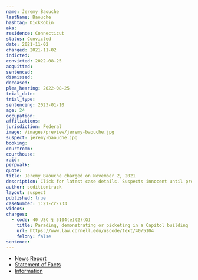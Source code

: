 ```yaml
---
name: Jeremy Baouche
lastName: Baouche
hashtag: DickRobin
aka:
residence: Connecticut
status: Convicted
date: 2021-11-02
charged: 2021-11-02
indicted:
convicted: 2022-08-25
acquitted:
sentenced:
dismissed:
deceased:
plea_hearing: 2022-08-25
trial_date:
trial_type:
sentencing: 2023-01-10
age: 24
occupation:
affiliations:
jurisdiction: Federal
image: /images/preview/jeremy-baouche.jpg
suspect: jeremy-baouche.jpg
booking:
courtroom:
courthouse:
raid:
perpwalk:
quote:
title: Jeremy Baouche charged on November 2, 2021
description: Click for latest case details. Suspects innocent until proven guilty.
author: seditiontrack
layout: suspect
published: true
caseNumber: 1:21-cr-733
videos:
charges:
  - code: 40 USC § 5104(e)(2)(G)
    title: Parading, demonstrating or picketing in a Capitol building
    url: https://www.law.cornell.edu/uscode/text/40/5104
    felony: false
sentence:
---
```


- [News Report](https://www.courant.com/breaking-news/hc-br-new-london-man-arrested-capitol-riot-20211112-34gykmlotvhs7drrykkdl6g4pi-story.html)
- [Statement of Facts](https://www.justice.gov/usao-dc/case-multi-defendant/file/1528881/download)
- [Information](https://www.justice.gov/usao-dc/case-multi-defendant/file/1528886/download)
